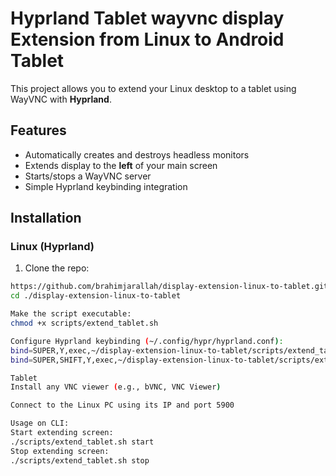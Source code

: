 # Hyprland Tablet wayvnc display Extension from Linux to Android Tablet

This project allows you to extend your Linux desktop to a tablet using WayVNC with **Hyprland**.

## Features
- Automatically creates and destroys headless monitors
- Extends display to the **left** of your main screen
- Starts/stops a WayVNC server
- Simple Hyprland keybinding integration

## Installation

### Linux (Hyprland)
1. Clone the repo:
```bash
https://github.com/brahimjarallah/display-extension-linux-to-tablet.git
cd ./display-extension-linux-to-tablet

Make the script executable:
chmod +x scripts/extend_tablet.sh

Configure Hyprland keybinding (~/.config/hypr/hyprland.conf):
bind=SUPER,Y,exec,~/display-extension-linux-to-tablet/scripts/extend_tablet.sh start
bind=SUPER,SHIFT,Y,exec,~/display-extension-linux-to-tablet/scripts/extend_tablet.sh stop

Tablet
Install any VNC viewer (e.g., bVNC, VNC Viewer)

Connect to the Linux PC using its IP and port 5900

Usage on CLI:
Start extending screen:
./scripts/extend_tablet.sh start
Stop extending screen:
./scripts/extend_tablet.sh stop
